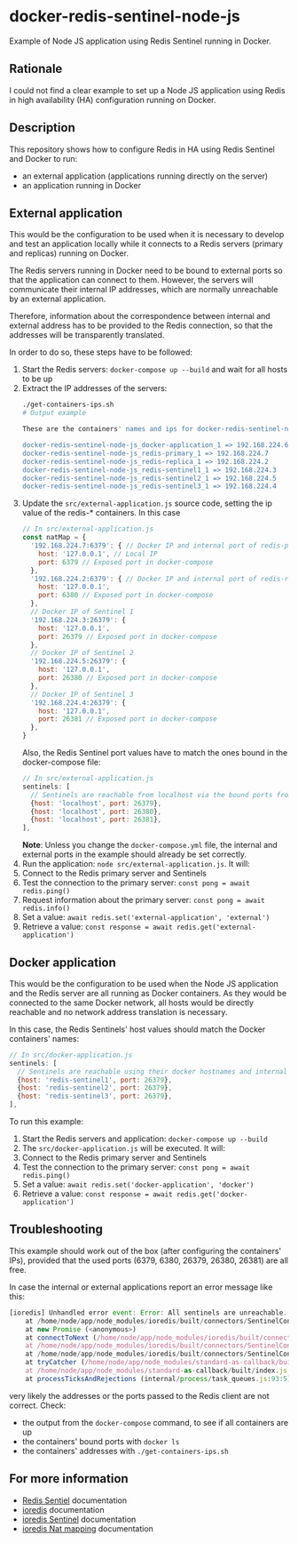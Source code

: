 # docker-redis-sentinel-node-js
Example of Node JS application using Redis Sentinel running in Docker.

## Rationale
I could not find a clear example to set up a Node JS application using Redis in high availability (HA) configuration
running on Docker.

## Description
This repository shows how to configure Redis in HA using Redis Sentinel and Docker to run:
- an external application (applications running directly on the server)
- an application running in Docker  

## External application
This would be the configuration to be used when it is necessary to develop and test an application locally while it connects to a
Redis servers (primary and replicas) running on Docker.

The Redis servers running in Docker need to be bound to external ports so that the application can connect to them. However,
the servers will communicate their internal IP addresses, which are normally unreachable by an external application.

Therefore, information about the correspondence between internal and external address has to be provided to the Redis
connection, so that the addresses will be transparently translated.

In order to do so, these steps have to be followed:
1. Start the Redis servers: `docker-compose up --build` and wait for all hosts to be up
1. Extract the IP addresses of the servers:
    ```bash
    ./get-containers-ips.sh
    # Output example

    These are the containers' names and ips for docker-redis-sentinel-node-js_application
    
    docker-redis-sentinel-node-js_docker-application_1 => 192.168.224.6
    docker-redis-sentinel-node-js_redis-primary_1 => 192.168.224.7
    docker-redis-sentinel-node-js_redis-replica_1 => 192.168.224.2
    docker-redis-sentinel-node-js_redis-sentinel1_1 => 192.168.224.3
    docker-redis-sentinel-node-js_redis-sentinel2_1 => 192.168.224.5
    docker-redis-sentinel-node-js_redis-sentinel3_1 => 192.168.224.4 
    ```
1. Update the `src/external-application.js` source code, setting the ip value of the redis-* containers. In this case
    ```javascript 1.6
    // In src/external-application.js
    const natMap = {
      '192.168.224.7:6379': { // Docker IP and internal port of redis-primary
        host: '127.0.0.1', // Local IP
        port: 6379 // Exposed port in docker-compose
      },
      '192.168.224.2:6379': { // Docker IP and internal port of redis-replica
        host: '127.0.0.1',
        port: 6380 // Exposed port in docker-compose
      },
      // Docker IP of Sentinel 1
      '192.168.224.3:26379': {
        host: '127.0.0.1',
        port: 26379 // Exposed port in docker-compose
      },
      // Docker IP of Sentinel 2
      '192.168.224.5:26379': {
        host: '127.0.0.1',
        port: 26380 // Exposed port in docker-compose
      },
      // Docker IP of Sentinel 3
      '192.168.224.4:26379': {
        host: '127.0.0.1',
        port: 26381 // Exposed port in docker-compose
      },
    }
    ```
    Also, the Redis Sentinel port values have to match the ones bound in the docker-compose file:
    ```javascript 1.6
    // In src/external-application.js
    sentinels: [
      // Sentinels are reachable from localhost via the bound ports from  docker-compose
      {host: 'localhost', port: 26379},
      {host: 'localhost', port: 26380},
      {host: 'localhost', port: 26381},
    ],
     ```
    **Note**: Unless you change the `docker-compose.yml` file, the internal and external ports in the example should
    already be set correctly.
1. Run the application: `node src/external-application.js`. It will:
  1. Connect to the Redis primary server and Sentinels
  1. Test the connection to the primary server: `const pong = await redis.ping()`
  1. Request information about the primary server: `const pong = await redis.info()`
  1. Set a value: `await redis.set('external-application', 'external')`
  1. Retrieve a value: `const response = await redis.get('external-application')`
  

## Docker application
This would be the configuration to be used when the Node JS application and the Redis server are all running as Docker
containers. As they would be connected to the same Docker network, all hosts would be directly reachable and no
network address translation is necessary.

In this case, the Redis Sentinels' host values should match the Docker containers' names:
```javascript 1.6
// In src/docker-application.js
sentinels: [
  // Sentinels are reachable using their docker hostnames and internal ports
  {host: 'redis-sentinel1', port: 26379},
  {host: 'redis-sentinel2', port: 26379},
  {host: 'redis-sentinel3', port: 26379},
],
```

To run this example:
1. Start the Redis servers and application: `docker-compose up --build`
1. The `src/docker-application.js` will be executed. It will:
  1. Connect to the Redis primary server and Sentinels
  1. Test the connection to the primary server: `const pong = await redis.ping()`
  1. Set a value: `await redis.set('docker-application', 'docker')`
  1. Retrieve a value: `const response = await redis.get('docker-application')`

## Troubleshooting
This example should work out of the box (after configuring the containers' IPs), provided that the used ports
(6379, 6380, 26379, 26380, 26381) are all free.

In case the internal or external applications report an error message like this:
```javascript 1.6
[ioredis] Unhandled error event: Error: All sentinels are unreachable. Retrying from scratch after 190ms. Last error: Connection is closed.
    at /home/node/app/node_modules/ioredis/built/connectors/SentinelConnector/index.js:55:31
    at new Promise (<anonymous>)
    at connectToNext (/home/node/app/node_modules/ioredis/built/connectors/SentinelConnector/index.js:41:37)
    at /home/node/app/node_modules/ioredis/built/connectors/SentinelConnector/index.js:100:29
    at /home/node/app/node_modules/ioredis/built/connectors/SentinelConnector/index.js:139:24
    at tryCatcher (/home/node/app/node_modules/standard-as-callback/built/utils.js:11:23)
    at /home/node/app/node_modules/standard-as-callback/built/index.js:30:51
    at processTicksAndRejections (internal/process/task_queues.js:93:5)
```
very likely the addresses or the ports passed to the Redis client are not correct. Check:
- the output from the `docker-compose` command, to see if all containers are up
- the containers' bound ports with `docker ls`
- the containers' addresses with `./get-containers-ips.sh`

## For more information
- [Redis Sentiel](https://redis.io/topics/sentinel) documentation
- [ioredis](https://www.npmjs.com/package/ioredis) documentation
- [ioredis Sentinel](https://github.com/luin/ioredis#sentinel) documentation
- [ioredis Nat mapping](https://github.com/luin/ioredis#nat-mapping) documentation
